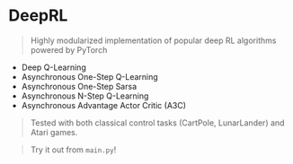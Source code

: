 # DeepRL
> Highly modularized implementation of popular deep RL algorithms powered by PyTorch
* Deep Q-Learning
* Asynchronous One-Step Q-Learning
* Asynchronous One-Step Sarsa 
* Asynchronous N-Step Q-Learning
* Asynchronous Advantage Actor Critic (A3C)

>Tested with both classical control tasks (CartPole, LunarLander) and Atari games.

>Try it out from ```main.py```!